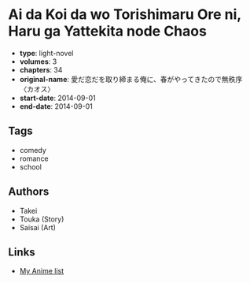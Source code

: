 # Ai da Koi da wo Torishimaru Ore ni, Haru ga Yattekita node Chaos

-   **type**: light-novel
-   **volumes**: 3
-   **chapters**: 34
-   **original-name**: 愛だ恋だを取り締まる俺に、春がやってきたので無秩序〈カオス〉
-   **start-date**: 2014-09-01
-   **end-date**: 2014-09-01

## Tags

-   comedy
-   romance
-   school

## Authors

-   Takei
-   Touka (Story)
-   Saisai (Art)

## Links

-   [My Anime list](https://myanimelist.net/manga/79971/Ai_da_Koi_da_wo_Torishimaru_Ore_ni_Haru_ga_Yattekita_node_Chaos)
